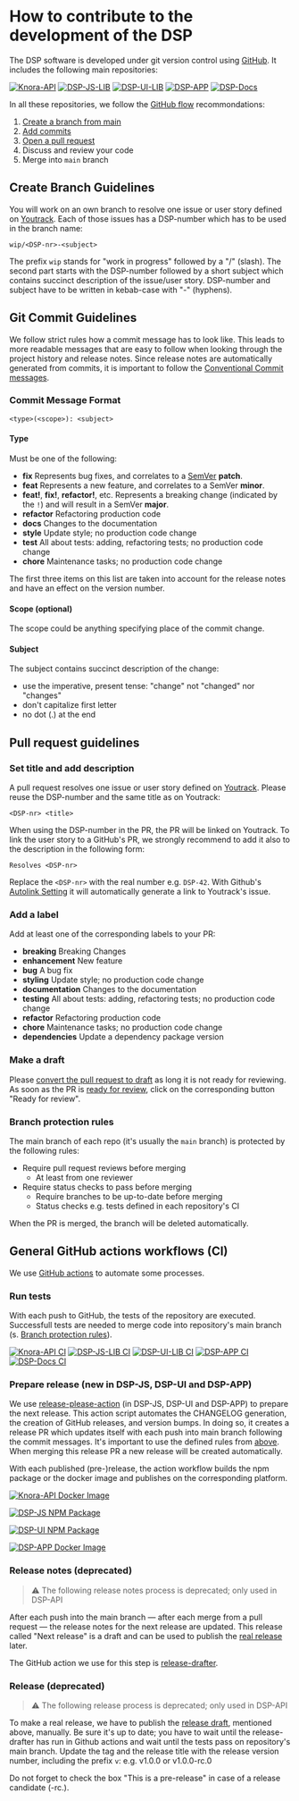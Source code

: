 # How to contribute to the development of the DSP

The DSP software is developed under git version control using [GitHub](https://github.com/dasch-swiss). It includes the following main repositories:

[![Knora-API](https://img.shields.io/github/v/release/dasch-swiss/knora-api?include_prereleases&label=Knora-API)](https://github.com/dasch-swiss/knora-api)
[![DSP-JS-LIB](https://img.shields.io/github/v/release/dasch-swiss/dsp-js-lib?include_prereleases&label=DSP-JS-LIB)](https://github.com/dasch-swiss/dsp-js-lib)
[![DSP-UI-LIB](https://img.shields.io/github/v/release/dasch-swiss/dsp-ui-lib?include_prereleases&label=DSP-UI-LIB)](https://github.com/dasch-swiss/dsp-ui-lib)
[![DSP-APP](https://img.shields.io/github/v/release/dasch-swiss/dsp-app?include_prereleases&label=DSP-APP)](https://github.com/dasch-swiss/dsp-app)
[![DSP-Docs](https://img.shields.io/github/v/release/dasch-swiss/dsp-docs?include_prereleases&label=DSP-Docs)](https://github.com/dasch-swiss/dsp-docs)

In all these repositories, we follow the [GitHub flow](https://guides.github.com/introduction/flow/) recommondations:

1. [Create a branch from main](#create-branch-guidelines)
1. [Add commits](#git-commit-guidelines)
1. [Open a pull request](#pull-request-guidelines)
1. Discuss and review your code
1. Merge into `main` branch

## Create Branch Guidelines

You will work on an own branch to resolve one issue or user story defined on [Youtrack](https://dasch.myjetbrains.com/youtrack/). Each of those issues has a DSP-number which has to be used in the branch name:

```text
wip/<DSP-nr>-<subject>
```

The prefix `wip` stands for "work in progress" followed by a "/" (slash). The second part starts with the DSP-number followed by a short subject which contains succinct description of the issue/user story. DSP-number and subject have to be written in kebab-case with "-" (hyphens).

## Git Commit Guidelines

We follow strict rules how a commit message has to look like. This leads to more readable messages that are easy to follow when looking through the project history and release notes. Since release notes are automatically generated from commits, it is important to follow the [Conventional Commit messages](https://www.conventionalcommits.org/).

### Commit Message Format

```text
<type>(<scope>): <subject>
```

#### Type

Must be one of the following:

- **fix** Represents bug fixes, and correlates to a [SemVer](https://semver.org/) **patch**.
- **feat** Represents a new feature, and correlates to a SemVer **minor**.
- **feat!**, **fix!**, **refactor!**, etc. Represents a breaking change (indicated by the `!`) and will result in a SemVer **major**.
- **refactor** Refactoring production code
- **docs** Changes to the documentation
- **style** Update style; no production code change
- **test** All about tests: adding, refactoring tests; no production code change
- **chore** Maintenance tasks; no production code change

The first three items on this list are taken into account for the release notes and have an effect on the version number.

#### Scope (optional)

The scope could be anything specifying place of the commit change.

#### Subject

The subject contains succinct description of the change:

- use the imperative, present tense: "change" not "changed" nor "changes"
- don't capitalize first letter
- no dot (.) at the end

## Pull request guidelines

### Set title and add description

A pull request resolves one issue or user story defined on [Youtrack](https://dasch.myjetbrains.com/youtrack/). Please reuse the DSP-number and the same title as on Youtrack:

```text
<DSP-nr> <title>
```

When using the DSP-number in the PR, the PR will be linked on Youtrack. To link the user story to a GitHub's PR, we strongly recommend to add it also to the description in the following form:

```text
Resolves <DSP-nr>
```

Replace the `<DSP-nr>` with the real number e.g. `DSP-42`. With Github's [Autolink Setting](https://docs.github.com/en/free-pro-team@latest/github/administering-a-repository/configuring-autolinks-to-reference-external-resources) it will automatically generate a link to Youtrack's issue.

### Add a label

Add at least one of the corresponding labels to your PR:

- **breaking** Breaking Changes
- **enhancement** New feature
- **bug** A bug fix
- **styling** Update style; no production code change
- **documentation** Changes to the documentation
- **testing** All about tests: adding, refactoring tests; no production code change
- **refactor** Refactoring production code
- **chore** Maintenance tasks; no production code change
- **dependencies** Update a dependency package version

### Make a draft

Please [convert the pull request to draft](https://docs.github.com/en/free-pro-team@latest/github/collaborating-with-issues-and-pull-requests/changing-the-stage-of-a-pull-request#converting-a-pull-request-to-a-draft) as long it is not ready for reviewing. As soon as the PR is [ready for review](https://docs.github.com/en/free-pro-team@latest/github/collaborating-with-issues-and-pull-requests/changing-the-stage-of-a-pull-request#marking-a-pull-request-as-ready-for-review), click on the corresponding button "Ready for review".

### Branch protection rules

The main branch of each repo (it's usually the `main` branch) is protected by the following rules:

- Require pull request reviews before merging
    - At least from one reviewer
- Require status checks to pass before merging
    - Require branches to be up-to-date before merging
    - Status checks e.g. tests defined in each repository's CI

When the PR is merged, the branch will be deleted automatically.

## General GitHub actions workflows (CI)

We use [GitHub actions](https://github.com/features/actions) to automate some processes.

### Run tests

With each push to GitHub, the tests of the repository are executed. Successfull tests are needed to merge code into repository's main branch (s. [Branch protection rules](#branch-protection-rules)).

[![Knora-API CI](https://img.shields.io/github/workflow/status/dasch-swiss/knora-api/CI?label=Knora-API%20CI)](https://github.com/dasch-swiss/knora-api/actions)
[![DSP-JS-LIB CI](https://img.shields.io/github/workflow/status/dasch-swiss/dsp-js-lib/CI?label=DSP-JS-LIB%20CI)](https://github.com/dasch-swiss/dsp-js-lib/actions)
[![DSP-UI-LIB CI](https://img.shields.io/github/workflow/status/dasch-swiss/dsp-ui-lib/CI?label=DSP-UI-LIB%20CI)](https://github.com/dasch-swiss/dsp-ui-lib/actions)
[![DSP-APP CI](https://img.shields.io/github/workflow/status/dasch-swiss/dsp-app/CI?label=DSP-APP%20CI)](https://github.com/dasch-swiss/dsp-app/actions)
[![DSP-Docs CI](https://img.shields.io/github/workflow/status/dasch-swiss/dsp-docs/Publish?label=DSP-Docs%20CI)](https://github.com/dasch-swiss/dsp-docs/actions)

### Prepare release (new in DSP-JS, DSP-UI and DSP-APP)

We use [release-please-action](https://github.com/marketplace/actions/release-please-action) (in DSP-JS, DSP-UI and DSP-APP) to prepare the next release. This action script automates the CHANGELOG generation, the creation of GitHub releases, and version bumps. In doing so, it creates a release PR which updates itself with each push into main branch following the commit messages. It's important to use the defined rules from [above](#git-commit-guidelines). When merging this release PR a new release will be created automatically.

With each published (pre-)release, the action workflow builds the npm package or the docker image and publishes on the corresponding platform.

[![Knora-API Docker Image](https://img.shields.io/docker/v/daschswiss/knora-api?label=Knora-API%20Docker%20Image)](https://hub.docker.com/r/daschswiss/knora-api)

[![DSP-JS NPM Package](https://img.shields.io/npm/v/@dasch-swiss/dsp-js?label=DSP-JS%20NPM%20package)](https://www.npmjs.com/package/@dasch-swiss/dsp-js)

[![DSP-UI NPM Package](https://img.shields.io/npm/v/@dasch-swiss/dsp-ui?label=DSP-UI%20NPM%20package)](https://www.npmjs.com/package/@dasch-swiss/dsp-ui)

[![DSP-APP Docker Image](https://img.shields.io/docker/v/daschswiss/dsp-app?label=DSP-APP%20Docker%20Image)](https://hub.docker.com/r/daschswiss/dsp-app)

### Release notes (deprecated)

> :warning: The following release notes process is deprecated; only used in DSP-API

After each push into the main branch &mdash; after each merge from a pull request &mdash; the release notes for the next release are updated. This release called "Next release" is a draft and can be used to publish the [real release](#release) later.

The GitHub action we use for this step is [release-drafter](https://github.com/marketplace/actions/release-drafter).

### Release (deprecated)

> :warning: The following release process is deprecated; only used in DSP-API

To make a real release, we have to publish the [release draft](#release-notes), mentioned above, manually. Be sure it's up to date; you have to wait until the release-drafter has run in Github actions and wait until the tests pass on repository's main branch. Update the tag and the release title with the release version number, including the prefix `v`: e.g. v1.0.0 or v1.0.0-rc.0

Do not forget to check the box "This is a pre-release" in case of a release candidate (-rc.).
